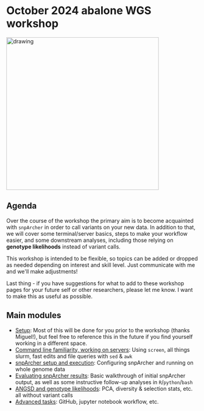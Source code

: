 # October 2024 abalone WGS workshop

<img src="https://github.com/user-attachments/assets/eb4b6eeb-1e28-4c67-90b8-2d543725006d" alt="drawing" width="400"/>

## Agenda
Over the course of the workshop the primary aim is to become acquainted with `snpArcher` in order to call variants on your new data. In addition to that, we will cover some terminal/server basics, steps to make your workflow easier, and some downstream analyses, including those relying on **genotype likelihoods** instead of variant calls.

This workshop is intended to be flexible, so topics can be added or dropped as needed depending on interest and skill level. Just communicate with me and we'll make adjustments!

Last thing - if you have suggestions for what to add to these workshop pages for your future self or other researchers, please let me know. I want to make this as useful as possible.

## Main modules
- [Setup](https://github.com/twooldridge/workshop/blob/main/terminal.md): Most of this will be done for you prior to the workshop (thanks Miguel!), but feel free to reference this in the future if you find yourself working in a different space.
- [Command line familiarity, working on servers](https://github.com/twooldridge/workshop/blob/main/misc.md): Using `screen`, all things slurm, fast edits and file queries with `sed` & `awk`
- [snpArcher setup and execution](https://github.com/twooldridge/workshop/blob/main/snpArcher.md): Configuring snpArcher and running on whole genome data
- [Evaluating snpArcher results](https://github.com/twooldridge/workshop/blob/main/results.md): Basic walkthrough of initial snpArcher output, as well as some instructive follow-up analyses in `R`/`python`/`bash`
- [ANGSD and genotype likelihoods](https://github.com/twooldridge/workshop/blob/main/angsd.md): PCA, diversity & selection stats, etc. all without variant calls
- [Advanced tasks](https://github.com/twooldridge/workshop/blob/main/extras.md): GitHub, jupyter notebook workflow, etc.
